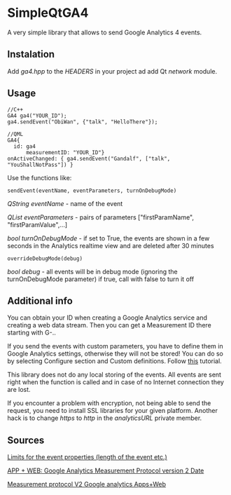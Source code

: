 # SimpleQtGA4
A very simple library that allows to send Google Analytics 4 events.

## Instalation
Add *ga4.hpp* to the *HEADERS* in your project ad add Qt *network* module.

## Usage
	//C++
	GA4 ga4("YOUR_ID");
	ga4.sendEvent("ObiWan", {"talk", "HelloThere"});

	//QML
	GA4{
	  id: ga4
          measurementID: "YOUR_ID"}
	onActiveChanged: { ga4.sendEvent("Gandalf", ["talk", "YouShallNotPass"]) }

Use the functions like:

	sendEvent(eventName, eventParameters, turnOnDebugMode)

*QString eventName* - name of the event

*QList<QString> eventParameters* - pairs of parameters ["firstParamName", "firstParamValue",...]

*bool turnOnDebugMode* - if set to True, the events are shown in a few seconds in the Analytics realtime view and are deleted after 30 minutes

	overrideDebugMode(debug)

*bool debug* - all events will be in debug mode (ignoring the turnOnDebugMode parameter) if true, call with false to turn it off

## Additional info
You can obtain your ID when creating a Google Analytics service and creating a web data stream. Then you can get a Measurement ID there starting with G-..

If you send the events with custom parameters, you have to define them in Google Analytics settings, otherwise they will not be stored! You can do so by selecting Configure section and Custom definitions. Follow [this](https://youtu.be/Y6YyzX_7OXk) tutorial.

This library does not do any local storing of the events. All events are sent right when the function is called and in case of no Internet connection they are lost.

If you encounter a problem with encryption, not being able to send the request, you need to install SSL libraries for your given platform. Another hack is to change *https* to *http* in the *analyticsURL* private member.

## Sources
[Limits for the event properties (length of the event etc.)](https://support.google.com/analytics/answer/9267744?hl=en&ref_topic=9756175)

[APP + WEB: Google Analytics Measurement Protocol version 2
Date
](https://www.thyngster.com/app-web-google-analytics-measurement-protocol-version-2)

[Measurement protocol V2 Google analytics Apps+Web](https://lunaxod.com/measurement-protocol-v2-google-analytics-appsweb/)

